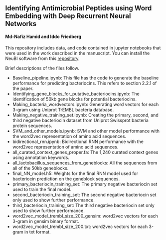 ## Identifying Antimicrobial Peptides using Word Embedding with Deep Recurrent Neural Networks
#### Md-Nafiz Hamid and Iddo Friedberg

This repository includes data, and code contained in jupyter notebooks that were used in the work described in the manuscript. You can install the NeuBI software from this [repository](https://github.com/nafizh/NeuBI).

Brief descriptions of the files follow.

- Baseline_pipeline.ipynb: This file has the code to generate the baseline performance for predicting bacteriocins. This refers to section 2.2.1 of the paper.
- Identifying_gene_blocks_for_putative_bacteriocins.ipynb: The identification of 50kb gene blocks for potential bacteriocins.
- Making_bacteria_wordvectors.ipynb: Generating word vectors for each 3-gram using Uniprot TrEMBL bacteria database.
- Making_negative_training_set.ipynb: Creating the primary, second, and third negative bacteriocin dataset from Uniprot Swissprot bacteria protein sequences. 
- SVM_and_other_models.ipynb: SVM and other model performance with the word2vec representation of amino acid sequences.
- bidirectional_rnn.ipynb: Bidirectional RNN performance with the word2vec representation of amino acid sequences.
- all_curated_context_genes_proper.fa: The 1,240 curated context genes using annotation keywords.
- all_lactobacillus_sequences_from_geneblocks: All the sequences from all of the 50kb geneblocks.
- final_NN_model.h5: Weights for the final RNN model used for bacteriocin prediction on the geneblock sequences.
- primary_bacteriocin_training_set: The primary negative bacteriocin set used to train the final model.
- second_bacteriocin_training_set: The second negative bacteriocin set only used to show further performance.
- third_bacteriocin_training_set: The third negative bacteriocin set only used to show further performance.
- word2vec_model_trembl_size_200_gensim: word2vec vectors for each 3-gram in gensim binary format.
- word2vec_model_trembl_size_200.txt: word2vec vectors for each 3-gram in txt format.
